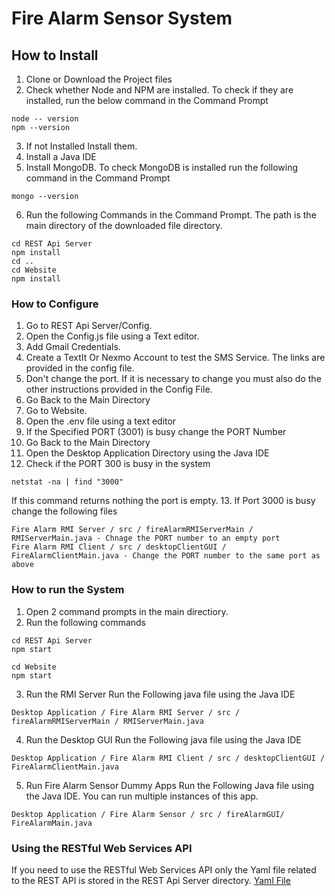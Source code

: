 ﻿
# Fire Alarm Sensor System
## How to Install
1. Clone or Download the Project files
2. Check whether Node and NPM are installed. To check if they are installed, run the below command in the Command Prompt
```
node -- version
npm --version
```
3. If not Installed Install them.
4. Install a Java IDE
5. Install MongoDB. To check MongoDB is installed run the following command in the Command Prompt
```
mongo --version
```
6. Run the following Commands in the Command Prompt. The path is the main directory of the downloaded file directory.
```
cd REST Api Server
npm install
cd ..
cd Website
npm install
```

### How to Configure
1. Go to REST Api Server/Config.
2. Open the Config.js file using a Text editor.
3. Add Gmail Credentials.
4. Create a TextIt Or Nexmo Account to test the SMS Service. The links are provided in the config file.
5. Don't change the port. If it is necessary to change you must also do the other instructions provided in the Config File. 
6. Go Back to the Main Directory
7. Go to Website.
8. Open the .env file using a text editor
9. If the Specified PORT (3001) is busy change the PORT Number
10. Go Back to the Main Directory
11. Open the Desktop Application Directory using the Java IDE
12. Check if the PORT 300 is busy in the system
```
netstat -na | find "3000"
```
If this command returns nothing the port is empty.
13. If Port 3000 is busy change the following files
```
Fire Alarm RMI Server / src / fireAlarmRMIServerMain / RMIServerMain.java - Chnage the PORT number to an empty port
Fire Alarm RMI Client / src / desktopClientGUI / FireAlarmClientMain.java - Change the PORT number to the same port as above
```
### How to run the System
1. Open 2 command prompts in the main directiory.
2. Run the following commands
```
cd REST Api Server
npm start
```
```
cd Website
npm start
```
3. Run the RMI Server
Run the Following java file using the Java IDE
```
Desktop Application / Fire Alarm RMI Server / src / fireAlarmRMIServerMain / RMIServerMain.java
```
4. Run the Desktop GUI
Run the Following java file using the Java IDE
```
Desktop Application / Fire Alarm RMI Client / src / desktopClientGUI / FireAlarmClientMain.java
```
5. Run Fire Alarm Sensor Dummy Apps
Run the Following Java file using the Java IDE. You can run multiple instances of this app.
```
Desktop Application / Fire Alarm Sensor / src / fireAlarmGUI/ FireAlarmMain.java
```

### Using the RESTful Web Services API
If you need to use the RESTful Web Services API only the Yaml file related to the REST API is stored in the REST Api Server directory.
[Yaml File](https://github.com/pawanpiumal/Fire-Alarm-Monitoring-System/blob/master/REST%20Api%20Server/Readme.yaml)
